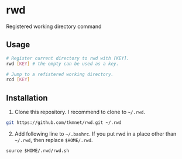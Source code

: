 # rwd
Registered working directory command

## Usage
```sh
# Register current directory to rwd with [KEY].
rwd [KEY] # the empty can be used as a key.

# Jump to a refistered working directory.
rcd [KEY]
```

## Installation
1. Clone this repository. I recommend to clone to `~/.rwd`.
```sh
git https://github.com/tkmnet/rwd.git ~/.rwd
```
2. Add following line to `~/.bashrc`. If you put rwd in a place other than `~/.rwd`, then replace `$HOME/.rwd`.
```
source $HOME/.rwd/rwd.sh
```
